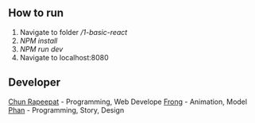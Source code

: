 ## How to run
1. Navigate to folder */1-basic-react*
2. *NPM install*
3. *NPM run dev*
4. Navigate to localhost:8080

## Developer
[Chun Rapeepat](https://facebook.com/chun42) - Programming, Web Develope
[Frong](https://facebook.com/chun42) - Animation, Model
[Phan](https://facebook.com/chun42) - Programming, Story, Design
